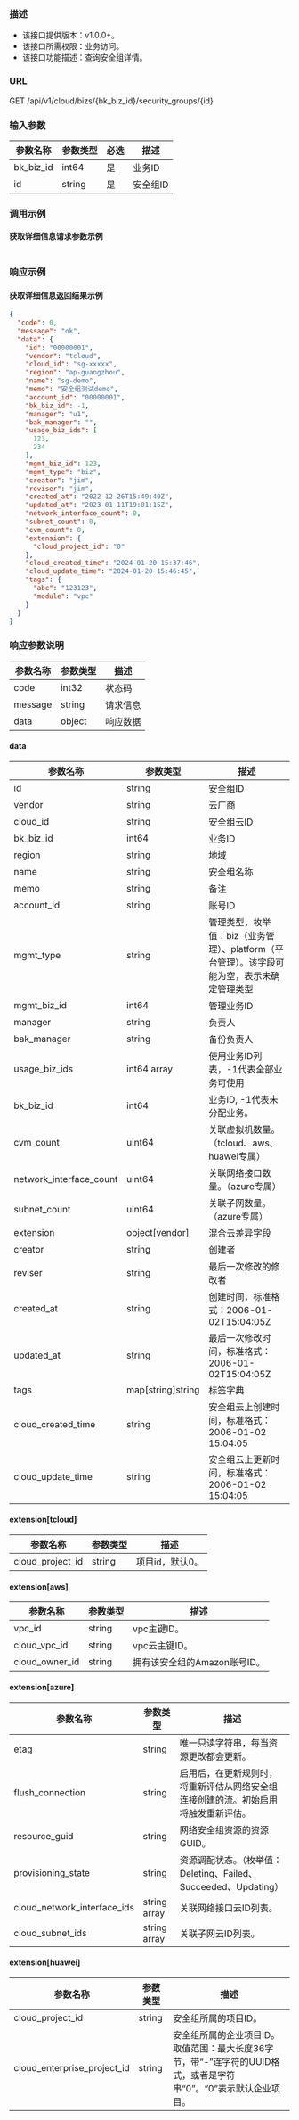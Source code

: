 ### 描述

- 该接口提供版本：v1.0.0+。
- 该接口所需权限：业务访问。
- 该接口功能描述：查询安全组详情。

### URL

GET /api/v1/cloud/bizs/{bk_biz_id}/security_groups/{id}

### 输入参数

| 参数名称      | 参数类型   | 必选 | 描述    |
|-----------|--------|----|-------|
| bk_biz_id | int64  | 是  | 业务ID  |
| id        | string | 是  | 安全组ID |

### 调用示例

#### 获取详细信息请求参数示例

```json
```

### 响应示例

#### 获取详细信息返回结果示例

```json
{
  "code": 0,
  "message": "ok",
  "data": {
    "id": "00000001",
    "vendor": "tcloud",
    "cloud_id": "sg-xxxxx",
    "region": "ap-guangzhou",
    "name": "sg-demo",
    "memo": "安全组测试demo",
    "account_id": "00000001",
    "bk_biz_id": -1,
    "manager": "u1",
    "bak_manager": "",
    "usage_biz_ids": [
      123,
      234
    ],
    "mgmt_biz_id": 123,
    "mgmt_type": "biz",
    "creator": "jim",
    "reviser": "jim",
    "created_at": "2022-12-26T15:49:40Z",
    "updated_at": "2023-01-11T19:01:15Z",
    "network_interface_count": 0,
    "subnet_count": 0,
    "cvm_count": 0,
    "extension": {
      "cloud_project_id": "0"
    },
    "cloud_created_time": "2024-01-20 15:37:46",
    "cloud_update_time": "2024-01-20 15:46:45",
    "tags": {
      "abc": "123123",
      "module": "vpc"
    }
  }
}
```

### 响应参数说明

| 参数名称    | 参数类型   | 描述   |
|---------|--------|------|
| code    | int32  | 状态码  |
| message | string | 请求信息 |
| data    | object | 响应数据 |

#### data

| 参数名称                    | 参数类型              | 描述                                                  |
|-------------------------|-------------------|-----------------------------------------------------|
| id                      | string            | 安全组ID                                               |
| vendor                  | string            | 云厂商                                                 |
| cloud_id                | string            | 安全组云ID                                              |
| bk_biz_id               | int64             | 业务ID                                                |
| region                  | string            | 地域                                                  |
| name                    | string            | 安全组名称                                               |
| memo                    | string            | 备注                                                  |
| account_id              | string            | 账号ID                                                |
| mgmt_type               | string            | 管理类型，枚举值：biz（业务管理）、platform（平台管理）。该字段可能为空，表示未确定管理类型 |
| mgmt_biz_id             | int64             | 管理业务ID                                              |
| manager                 | string            | 负责人                                                 |
| bak_manager             | string            | 备份负责人                                               |
| usage_biz_ids           | int64 array       | 使用业务ID列表，-1代表全部业务可使用                                |
| bk_biz_id               | int64             | 业务ID, -1代表未分配业务。                                    |
| cvm_count               | uint64            | 关联虚拟机数量。（tcloud、aws、huawei专属）                       |
| network_interface_count | uint64            | 关联网络接口数量。（azure专属）                                  |
| subnet_count            | uint64            | 关联子网数量。（azure专属）                                    |
| extension               | object[vendor]    | 混合云差异字段                                             |
| creator                 | string            | 创建者                                                 |
| reviser                 | string            | 最后一次修改的修改者                                          |
| created_at              | string            | 创建时间，标准格式：2006-01-02T15:04:05Z                      |
| updated_at              | string            | 最后一次修改时间，标准格式：2006-01-02T15:04:05Z                  |
| tags                    | map[string]string | 标签字典                                                |
| cloud_created_time      | string            | 安全组云上创建时间，标准格式：2006-01-02 15:04:05                  |
| cloud_update_time       | string            | 安全组云上更新时间，标准格式：2006-01-02 15:04:05                  |

#### extension[tcloud]

| 参数名称             | 参数类型   | 描述        |
|------------------|--------|-----------|
| cloud_project_id | string | 项目id，默认0。 |

#### extension[aws]

| 参数名称           | 参数类型   | 描述                 |
|----------------|--------|--------------------|
| vpc_id         | string | vpc主键ID。           |
| cloud_vpc_id   | string | vpc云主键ID。          |
| cloud_owner_id | string | 拥有该安全组的Amazon账号ID。 |

#### extension[azure]

| 参数名称                        | 参数类型         | 描述                                              |
|-----------------------------|--------------|-------------------------------------------------|
| etag                        | string       | 唯一只读字符串，每当资源更改都会更新。                             |
| flush_connection            | string       | 启用后，在更新规则时，将重新评估从网络安全组连接创建的流。初始启用将触发重新评估。       |
| resource_guid               | string       | 网络安全组资源的资源GUID。                                 |
| provisioning_state          | string       | 资源调配状态。（枚举值：Deleting、Failed、Succeeded、Updating） |
| cloud_network_interface_ids | string array | 关联网络接口云ID列表。                                    |
| cloud_subnet_ids            | string array | 关联子网云ID列表。                                      |

#### extension[huawei]

| 参数名称                        | 参数类型   | 描述                                                               |
|-----------------------------|--------|------------------------------------------------------------------|
| cloud_project_id            | string | 安全组所属的项目ID。                                                      |
| cloud_enterprise_project_id | string | 安全组所属的企业项目ID。取值范围：最大长度36字节，带“-”连字符的UUID格式，或者是字符串“0”。“0”表示默认企业项目。 |

